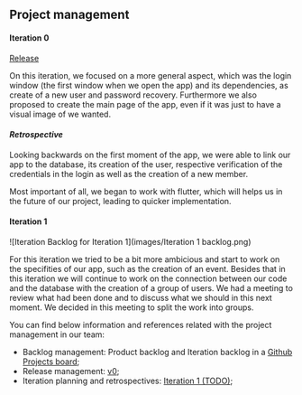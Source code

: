 
## Project management



#### **Iteration 0**

[Release](https://github.com/FEUP-LEIC-ES-2022-23/2LEIC03T5/releases/tag/v0.1)

On this iteration, we focused on a more general aspect, which was the login window (the first window when we open the app) and its dependencies, as create of a new user and password recovery.
Furthermore we also proposed to create the main page of the app, even if it was just to have a visual image of we wanted.

#### *Retrospective*

Looking backwards on the first moment of the app, we were able to link our app to the database, its creation of the user, respective verification of the credentials in the login as well as the creation of a new member.

Most important of all, we began to work with flutter, which will helps us in the future of our project, leading to quicker implementation.


#### **Iteration 1**

![Iteration Backlog for Iteration 1](images/Iteration 1 backlog.png)

For this iteration we tried to be a bit more ambicious and start to work on the specifities of our app, such as the creation of an event. Besides that in this iteration we will continue to work on the connection between our code and the database with the creation of a group of users. We had a meeting to review what had been done and to discuss what we should in this next moment. We decided in this meeting to split the work into groups.






You can find below information and references related with the project management in our team: 

* Backlog management: Product backlog and Iteration backlog in a [Github Projects board](https://github.com/orgs/FEUP-LEIC-ES-2022-23/projects/19/views/1);
* Release management: [v0](https://github.com/FEUP-LEIC-ES-2022-23/2LEIC03T5/releases/tag/v0.1);
* Iteration planning and retrospectives: 
  [Iteration 1 (TODO)]();
